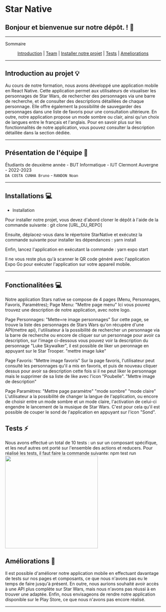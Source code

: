 # **Star Native**

## Bonjour et bienvenue sur notre dépôt. ! 👋

*******

Sommaire 
<div align="center">

 [Introduction](#introduction) | [Team](#team) | [Installer notre projet](#installation) | [Tests](#tests) | [Ameliorations](#ameliorations)
 
</div>


*******
<div id='introduction'/>

## **Introduction au projet** :bulb:

Au cours de notre formation, nous avons développé une application mobile en React Native. Cette application permet aux utilisateurs de visualiser les personnages de Star Wars, de rechercher des personnages via une barre de recherche, et de consulter des descriptions détaillées de chaque personnage. Elle offre également la possibilité de sauvegarder des personnages dans une liste de favoris pour une consultation ultérieure. En outre, notre application propose un mode sombre ou clair, ainsi qu'un choix de langues entre le français et l'anglais. Pour en savoir plus sur les fonctionnalités de notre application, vous pouvez consulter la description détaillée dans la section dédiée.

*******
<div id='team'/>

## **Présentation de l'équipe** :busts_in_silhouette:

Étudiants de deuxième année - BUT Informatique - IUT Clermont Auvergne - 2022-2023   
`DA COSTA CUNHA Bruno` - `RANDON Noan`

*******  

<div id='installation'/>

## **Installations** :computer:

- Installation

Pour installer notre projet, vous devez d'abord cloner le dépôt à l'aide de la commande suivante :
git clone [URL_DU_REPO]

Ensuite, déplacez-vous dans le répertoire StarNative et exécutez la commande suivante pour installer les dépendances :
yarn install

Enfin, lancez l'application en exécutant la commande :
yarn expo start

Il ne vous reste plus qu'à scanner le QR code généré avec l'application Expo Go pour exécuter l'application sur votre appareil mobile.


*******

<div id='fonctionnalite'/>

## **Fonctionalitées** :computer:
 
Notre application Stars native se compose de 4 pages (Menu, Personnages, Favoris, Paramètres);
Page Menu:
"Mettre page menu"
Ici vous pouvez trouvez une description de notre application, avec notre logo.

Page Personnages:
"Mette=re image personnages"
Sur cette page, se trouve la liste des personnages de Stars Wars qu'on récupère d'une API(mettre api), l'utilisateur à la possibilité de rechercher un personnage via la barre de recherche ou encore de cliquer sur un personnage pour avoir ca description, sur l'image ci-dessous vous pouvez voir la description du personnage "Luke Skywalker", il est possible de liker un peronnage en appuyant sur le Star Trooper.
"mettre image luke"

Page Favoris:
"Mettre image favoris"
Sur la page favoris, l'utilisateur peut consulté les personnages qu'il a mis en favoris, et puis de nouveau cliquer dessus pour avoir sa description cette fois si il ne peut liker le personnage mais le supprimer de sa liste de like avec l'icon "Poubelle".
"Mettre image de description"

Page Paramètres:
"Mettre page paramètre" "mode sombre" "mode claire"
L'utilisateur a la possibilité de changer la langue de l'application, ou encore de choisir entre un mode sombre et un mode claire, l'activation de celui-ci engendre le lancement de la musique de Star Wars. C'est pour cela qu'il est possible de couper le sond de l'application en appuyant sur l'icon "Sond".

## **Tests** :zap:
Nous avons effectué un total de 10 tests : un sur un composant spécifique, et les neuf autres ont porté sur l'ensemble des actions et reducers.
Pour réalisé les tests, il faut faire la commande suivante:
npm test run
<br/><img  width="300" src="images_readme/coverage.png"/><br/>

<div id='ameliorations'/>

## **Améliorations** :bookmark:

Il est possible d'améliorer notre application mobile en effectuant davantage de tests sur nos pages et composants, ce que nous n'avons pas eu le temps de faire jusqu'à présent. En outre, nous aurions souhaité avoir accès à une API plus complète sur Star Wars, mais nous n'avons pas réussi à en trouver une adaptée. Enfin, nous envisageons de rendre notre application disponible sur le Play Store, ce que nous n'avons pas encore réalisé. 

*******
